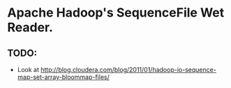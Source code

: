 Apache Hadoop's SequenceFile Wet Reader.
========================================

TODO:
----

- Look at http://blog.cloudera.com/blog/2011/01/hadoop-io-sequence-map-set-array-bloommap-files/
